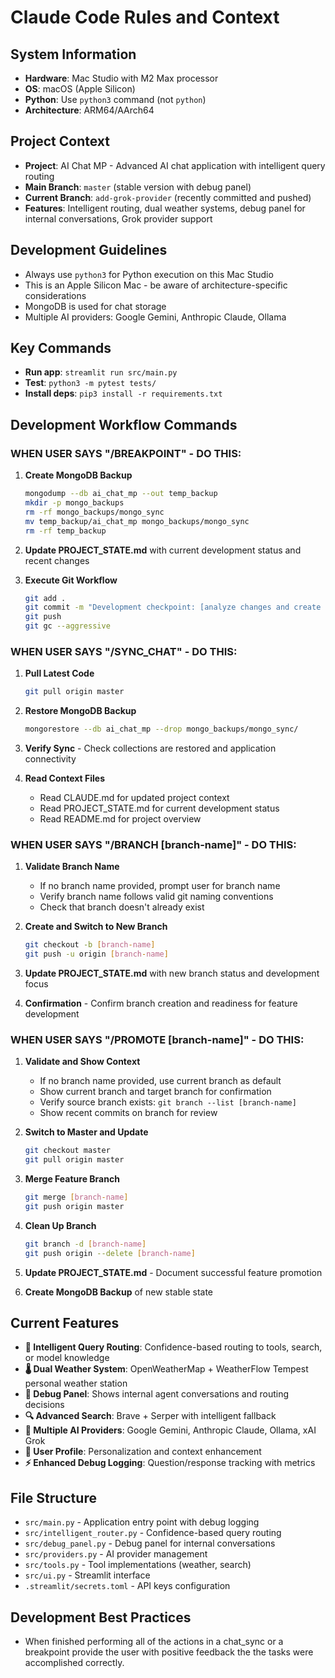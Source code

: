 # Claude Code Rules and Context

## System Information
- **Hardware**: Mac Studio with M2 Max processor
- **OS**: macOS (Apple Silicon)
- **Python**: Use `python3` command (not `python`)
- **Architecture**: ARM64/AArch64

## Project Context
- **Project**: AI Chat MP - Advanced AI chat application with intelligent query routing
- **Main Branch**: `master` (stable version with debug panel)
- **Current Branch**: `add-grok-provider` (recently committed and pushed)
- **Features**: Intelligent routing, dual weather systems, debug panel for internal conversations, Grok provider support

## Development Guidelines
- Always use `python3` for Python execution on this Mac Studio
- This is an Apple Silicon Mac - be aware of architecture-specific considerations
- MongoDB is used for chat storage
- Multiple AI providers: Google Gemini, Anthropic Claude, Ollama

## Key Commands
- **Run app**: `streamlit run src/main.py`
- **Test**: `python3 -m pytest tests/`
- **Install deps**: `pip3 install -r requirements.txt`

## Development Workflow Commands

### WHEN USER SAYS "/BREAKPOINT" - DO THIS:
1. **Create MongoDB Backup**
   ```bash
   mongodump --db ai_chat_mp --out temp_backup
   mkdir -p mongo_backups
   rm -rf mongo_backups/mongo_sync
   mv temp_backup/ai_chat_mp mongo_backups/mongo_sync
   rm -rf temp_backup
   ```

2. **Update PROJECT_STATE.md** with current development status and recent changes

3. **Execute Git Workflow**
   ```bash
   git add .
   git commit -m "Development checkpoint: [analyze changes and create intelligent summary]"
   git push
   git gc --aggressive
   ```

### WHEN USER SAYS "/SYNC_CHAT" - DO THIS:
1. **Pull Latest Code**
   ```bash
   git pull origin master
   ```

2. **Restore MongoDB Backup**
   ```bash
   mongorestore --db ai_chat_mp --drop mongo_backups/mongo_sync/
   ```

3. **Verify Sync** - Check collections are restored and application connectivity

4. **Read Context Files**
   - Read CLAUDE.md for updated project context
   - Read PROJECT_STATE.md for current development status
   - Read README.md for project overview

### WHEN USER SAYS "/BRANCH [branch-name]" - DO THIS:
1. **Validate Branch Name**
   - If no branch name provided, prompt user for branch name
   - Verify branch name follows valid git naming conventions
   - Check that branch doesn't already exist

2. **Create and Switch to New Branch**
   ```bash
   git checkout -b [branch-name]
   git push -u origin [branch-name]
   ```

3. **Update PROJECT_STATE.md** with new branch status and development focus

4. **Confirmation** - Confirm branch creation and readiness for feature development

### WHEN USER SAYS "/PROMOTE [branch-name]" - DO THIS:
1. **Validate and Show Context**
   - If no branch name provided, use current branch as default
   - Show current branch and target branch for confirmation
   - Verify source branch exists: `git branch --list [branch-name]`
   - Show recent commits on branch for review

2. **Switch to Master and Update**
   ```bash
   git checkout master
   git pull origin master
   ```

3. **Merge Feature Branch**
   ```bash
   git merge [branch-name]
   git push origin master
   ```

4. **Clean Up Branch**
   ```bash
   git branch -d [branch-name]
   git push origin --delete [branch-name]
   ```

5. **Update PROJECT_STATE.md** - Document successful feature promotion

6. **Create MongoDB Backup** of new stable state

## Current Features
- **🧠 Intelligent Query Routing**: Confidence-based routing to tools, search, or model knowledge
- **🌡️ Dual Weather System**: OpenWeatherMap + WeatherFlow Tempest personal weather station
- **🐞 Debug Panel**: Shows internal agent conversations and routing decisions  
- **🔍 Advanced Search**: Brave + Serper with intelligent fallback
- **🤖 Multiple AI Providers**: Google Gemini, Anthropic Claude, Ollama, xAI Grok
- **👤 User Profile**: Personalization and context enhancement
- **⚡ Enhanced Debug Logging**: Question/response tracking with metrics

## File Structure
- `src/main.py` - Application entry point with debug logging
- `src/intelligent_router.py` - Confidence-based query routing
- `src/debug_panel.py` - Debug panel for internal conversations
- `src/providers.py` - AI provider management
- `src/tools.py` - Tool implementations (weather, search)
- `src/ui.py` - Streamlit interface
- `.streamlit/secrets.toml` - API keys configuration

## Development Best Practices
- When finished performing all of the actions in a chat_sync or a breakpoint provide the user with positive feedback the the tasks were accomplished correctly.